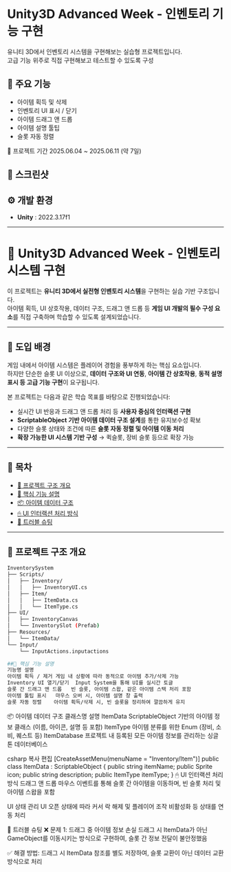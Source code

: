 # Unity3D Advanced Week - 인벤토리 기능 구현

유니티 3D에서 인벤토리 시스템을 구현해보는 실습형 프로젝트입니다.  
고급 기능 위주로 직접 구현해보고 테스트할 수 있도록 구성

## 📌 주요 기능

- 아이템 획득 및 삭제
- 인벤토리 UI 표시 / 닫기
- 아이템 드래그 앤 드롭
- 아이템 설명 툴팁
- 슬롯 자동 정렬

📆 프로젝트 기간
2025.06.04 ~ 2025.06.11 (약 7일)


## 📸 스크린샷


## ⚙️ 개발 환경

- **Unity** : 2022.3.17f1

---


# 🎒 Unity3D Advanced Week - 인벤토리 시스템 구현

이 프로젝트는 **유니티 3D에서 실전형 인벤토리 시스템**을 구현하는 실습 기반 구조입니다.  
아이템 획득, UI 상호작용, 데이터 구조, 드래그 앤 드롭 등 **게임 UI 개발의 필수 구성 요소**를 직접 구축하며 학습할 수 있도록 설계되었습니다.

---

## 📖 도입 배경

게임 내에서 아이템 시스템은 플레이어 경험을 풍부하게 하는 핵심 요소입니다.  
하지만 단순한 슬롯 UI 이상으로, **데이터 구조와 UI 연동**, **아이템 간 상호작용**, **동적 설명 표시 등 고급 기능 구현**이 요구됩니다.

본 프로젝트는 다음과 같은 학습 목표를 바탕으로 진행되었습니다:

- 실시간 UI 반응과 드래그 앤 드롭 처리 등 **사용자 중심의 인터랙션 구현**
- **ScriptableObject 기반 아이템 데이터 구조 설계**를 통한 유지보수성 확보
- 다양한 슬롯 상태와 조건에 따른 **슬롯 자동 정렬 및 아이템 이동 처리**
- **확장 가능한 UI 시스템 기반 구성** → 퀵슬롯, 장비 슬롯 등으로 확장 가능

---

## 📌 목차

- [📁 프로젝트 구조 개요](#-프로젝트-구조-개요)
- [🧠 핵심 기능 설명](#-핵심-기능-설명)
- [📦 아이템 데이터 구조](#-아이템-데이터-구조)
- [🖱 UI 인터랙션 처리 방식](#-ui-인터랙션-처리-방식)
- [🧩 트러블 슈팅](#-트러블-슈팅)

---

## 📁 프로젝트 구조 개요

```bash
InventorySystem
├── Scripts/
│   ├── Inventory/
│   │   ├── InventoryUI.cs
│   ├── Item/
│   │   ├── ItemData.cs
│   │   └── ItemType.cs
├── UI/
│   ├── InventoryCanvas
│   └── InventorySlot (Prefab)
├── Resources/
│   └── ItemData/
└── Input/
    └── InputActions.inputactions
```

```bash
##🧠 핵심 기능 설명
기능명	설명
아이템 획득 / 제거	게임 내 상황에 따라 동적으로 아이템 추가/삭제 가능
Inventory UI 열기/닫기	Input System을 통해 UI를 실시간 토글
슬롯 간 드래그 앤 드롭	빈 슬롯, 아이템 스왑, 같은 아이템 스택 처리 포함
아이템 툴팁 표시	마우스 오버 시, 아이템 설명 창 출력
슬롯 자동 정렬	아이템 획득/삭제 시, 빈 슬롯을 정리하여 깔끔하게 유지
```

📦 아이템 데이터 구조
클래스명	설명
ItemData	ScriptableObject 기반의 아이템 정보 클래스 (이름, 아이콘, 설명 등 포함)
ItemType	아이템 분류를 위한 Enum (장비, 소비, 퀘스트 등)
ItemDatabase	프로젝트 내 등록된 모든 아이템 정보를 관리하는 싱글톤 데이터베이스

csharp
복사
편집
[CreateAssetMenu(menuName = "Inventory/Item")]
public class ItemData : ScriptableObject {
    public string itemName;
    public Sprite icon;
    public string description;
    public ItemType itemType;
}
🖱 UI 인터랙션 처리 방식
드래그 앤 드롭
마우스 이벤트를 통해 슬롯 간 아이템을 이동하며, 빈 슬롯 처리 및 아이템 스왑을 포함

UI 상태 관리
UI 오픈 상태에 따라 커서 락 해제 및 플레이어 조작 비활성화 등 상태를 연동 처리

🧩 트러블 슈팅
❌ 문제 1: 드래그 중 아이템 정보 손실
드래그 시 ItemData가 아닌 GameObject를 이동시키는 방식으로 구현하여, 슬롯 간 정보 전달이 불안정했음

✅ 해결 방법:
드래그 시 ItemData 참조를 별도 저장하여, 슬롯 교환이 아닌 데이터 교환 방식으로 처리
